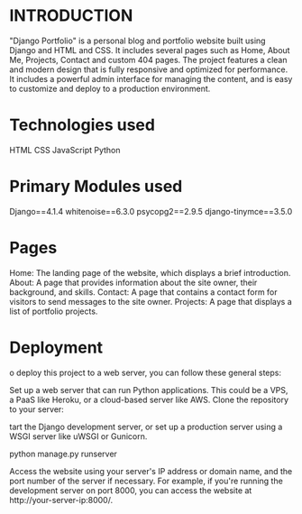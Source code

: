 # INTRODUCTION 

"Django Portfolio" is a personal  blog and portfolio website built using Django and HTML and CSS. It includes several pages such as Home, About Me, Projects, Contact and custom 404 pages. The project features a clean and modern design that is fully responsive and optimized for performance. It includes a powerful admin interface for managing the content, and is easy to customize and deploy to a production environment.

# Technologies used
HTML
CSS
JavaScript
Python

# Primary Modules used
Django==4.1.4
whitenoise==6.3.0
psycopg2==2.9.5
django-tinymce==3.5.0

# Pages
Home: The landing page of the website, which displays a brief introduction.
About: A page that provides information about the site owner, their background, and skills.
Contact: A page that contains a contact form for visitors to send messages to the site owner.
Projects: A page that displays a list of portfolio projects.

# Deployment

o deploy this project to a web server, you can follow these general steps:

Set up a web server that can run Python applications. This could be a VPS, a PaaS like Heroku, or a cloud-based server like AWS.
Clone the repository to your server:

tart the Django development server, or set up a production server using a WSGI server like uWSGI or Gunicorn.

python manage.py runserver

Access the website using your server's IP address or domain name, and the port number of the server if necessary. For example, if you're running the development server on port 8000, you can access the website at http://your-server-ip:8000/.
